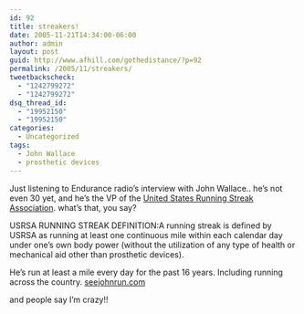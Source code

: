 ```yaml
---
id: 92
title: streakers!
date: 2005-11-21T14:34:00-06:00
author: admin
layout: post
guid: http://www.afhill.com/gothedistance/?p=92
permalink: /2005/11/streakers/
tweetbackscheck:
  - "1242799272"
  - "1242799272"
dsq_thread_id:
  - "19952150"
  - "19952150"
categories:
  - Uncategorized
tags:
  - John Wallace
  - prosthetic devices
---
```

Just listening to Endurance radio&#8217;s interview with John Wallace.. he&#8217;s not even 30 yet, and he&#8217;s the VP of the [United States Running Streak Association](http://www.trizera.com/USRSA/). what&#8217;s that, you say? 

USRSA RUNNING STREAK DEFINITION:A running streak is defined by USRSA as running at least one continuous mile within each calendar day under one&#8217;s own body power (without the utilization of any type of health or mechanical aid other than prosthetic devices). 

He&#8217;s run at least a mile every day for the past 16 years. Including running across the country. [seejohnrun.com](http://seejohnrun.com)

and people say I&#8217;m crazy!!